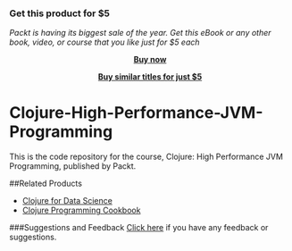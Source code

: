 
### Get this product for $5

<i>Packt is having its biggest sale of the year. Get this eBook or any other book, video, or course that you like just for $5 each</i>


<b><p align='center'>[Buy now](https://packt.link/9781787129597)</p></b>


<b><p align='center'>[Buy similar titles for just $5](https://subscription.packtpub.com/search)</p></b>


# Clojure-High-Performance-JVM-Programming
This is the code repository for the course, Clojure: High Performance JVM Programming, published by Packt.

##Related Products
* [Clojure for Data Science](https://www.packtpub.com/big-data-and-business-intelligence/clojure-data-science?utm_source=github&utm_campaign=9781784397180&utm_medium=repository)
* [Clojure Programming Cookbook](https://www.packtpub.com/application-development/clojure-programming-cookbook?utm_source=github&utm_medium=repository)

###Suggestions and Feedback
[Click here](https://docs.google.com/forms/d/e/1FAIpQLSe5qwunkGf6PUvzPirPDtuy1Du5Rlzew23UBp2S-P3wB-GcwQ/viewform) if you have any feedback or suggestions.
